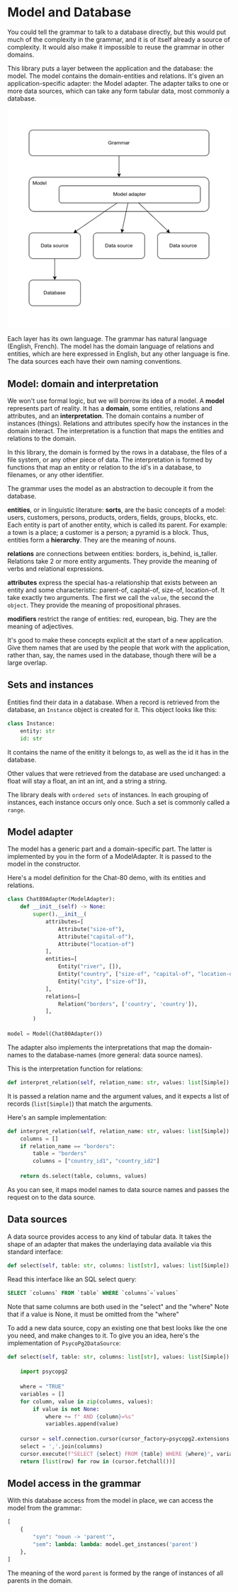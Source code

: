 # Model and Database

You could tell the grammar to talk to a database directly, but this would put much of the complexity in the grammar, and it is of itself already a source of complexity. It would also make it impossible to reuse the grammar in other domains.

This library puts a layer between the application and the database: the model. The model contains the domain-entities and relations. It's given an application-specific adapter: the Model adapter. The adapter talks to one or more data sources, which can take any form tabular data, most commonly a database. 

![Layers](../images/layers.drawio.png)

Each layer has its own language. The grammar has natural language (English, French). The model has the domain language of relations and entities, which are here expressed in English, but any other language is fine. The data sources each have their own naming conventions.

## Model: domain and interpretation

We won't use formal logic, but we will borrow its idea of a model. A __model__ represents part of reality. It has a __domain__, some entities, relations and attributes, and an __interpretation__. The domain contains a number of instances (things). Relations and attributes specify how the instances in the domain interact. The interpretation is a function that maps the entities and relations to the domain.

In this library, the domain is formed by the rows in a database, the files of a file system, or any other piece of data. The interpretation is formed by functions that map an entity or relation to the id's in a database, to filenames, or any other identifier.

The grammar uses the model as an abstraction to decouple it from the database.

__entities__, or in linguistic literature: __sorts__, are the basic concepts of a model: users, customers, persons, products, orders, fields, groups, blocks, etc. Each entity is part of another entity, which is called its parent. For example: a town is a place; a customer is a person; a pyramid is a block. Thus, entities form a __hierarchy__. They are the meaning of nouns.

__relations__ are connections between entities: borders, is_behind, is_taller. Relations take 2 or more entity arguments. They provide the meaning of verbs and relational expressions.

__attributes__ express the special has-a relationship that exists between an entity and some characteristic: parent-of, capital-of, size-of, location-of. It take exactly two arguments. The first we call the `value`, the second the `object`. They provide the meaning of propositional phrases.

__modifiers__ restrict the range of entities: red, european, big. They are the meaning of adjectives.

It's good to make these concepts explicit at the start of a new application. Give them names that are used by the people that work with the application, rather than, say, the names used in the database, though there will be a large overlap.

## Sets and instances

Entities find their data in a database. When a record is retrieved from the database, an `Instance` object is created for it. This object looks like this:

~~~python
class Instance:
    entity: str
    id: str
~~~

It contains the name of the enitity it belongs to, as well as the id it has in the database.

Other values that were retrieved from the database are used unchanged: a float will stay a float, an int an int, and a string a string.

The library deals with `ordered sets` of instances. In each grouping of instances, each instance occurs only once. Such a set is commonly called a `range`.

## Model adapter

The model has a generic part and a domain-specific part. The latter is implemented by you in the form of a ModelAdapter. It is passed to the model in the constructor.

Here's a model definition for the Chat-80 demo, with its entities and relations.

~~~python
class Chat80Adapter(ModelAdapter):
    def __init__(self) -> None:
        super().__init__(
            attributes=[
                Attribute("size-of"),
                Attribute("capital-of"),
                Attribute("location-of")
            ],
            entities=[
                Entity("river", []),
                Entity("country", ["size-of", "capital-of", "location-of"]),
                Entity("city", ["size-of"]),
            ], 
            relations=[
                Relation("borders", ['country', 'country']),
            ], 
        )

model = Model(Chat80Adapter())
~~~


The adapter also implements the interpretations that map the domain-names to the database-names (more general: data source names).

This is the interpretation function for relations:

~~~python
def interpret_relation(self, relation_name: str, values: list[Simple]) -> list[list[Simple]]:
~~~

It is passed a relation name and the argument values, and it expects a list of records (`list[Simple]`) that match the arguments.

Here's an sample implementation:

~~~python
def interpret_relation(self, relation_name: str, values: list[Simple]) -> list[list[Simple]]:
    columns = []
    if relation_name == "borders":
        table = "borders"
        columns = ["country_id1", "country_id2"]

    return ds.select(table, columns, values)
~~~

As you can see, it maps model names to data source names and passes the request on to the data source.

## Data sources

A data source provides access to any kind of tabular data. It takes the shape of an adapter that makes the underlaying data available via this standard interface:

~~~python
def select(self, table: str, columns: list[str], values: list[Simple]) -> list[list[Simple]]:
~~~

Read this interface like an SQL select query:

~~~sql
SELECT `columns` FROM `table` WHERE `columns`=`values`
~~~

Note that same columns are both used in the "select" and the "where"
Note that if a value is None, it must be omitted from the "where"

To add a new data source, copy an existing one that best looks like the one you need, and make changes to it. To give you an idea, here's the implementation of `PsycoPg2DataSource`:

~~~python
def select(self, table: str, columns: list[str], values: list[Simple]) -> list[list[Simple]]:

    import psycopg2

    where = "TRUE"
    variables = []
    for column, value in zip(columns, values):
        if value is not None:
            where += f" AND {column}=%s"
            variables.append(value)

    cursor = self.connection.cursor(cursor_factory=psycopg2.extensions.cursor)
    select = ','.join(columns)
    cursor.execute(f"SELECT {select} FROM {table} WHERE {where}", variables)
    return [list(row) for row in (cursor.fetchall())]
~~~

## Model access in the grammar

With this database access from the model in place, we can access the model from the grammar:

~~~python
[
    { 
        "syn": "noun -> 'parent'", 
        "sem": lambda: lambda: model.get_instances('parent') 
    },
]
~~~

The meaning of the word `parent` is formed by the range of instances of all parents in the domain.

